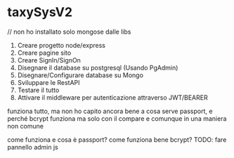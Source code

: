 # taxySysV2

// non ho installato solo mongose dalle libs


1) Creare progetto node/express
2) Creare pagine sito
3) Creare SignIn/SignOn
4) Disegnare il database su postgresql (Usando PgAdmin)
5) Disegnare/Configurare database su Mongo
6) Sviluppare le RestAPI
7) Testare il tutto
8) Attivare il middleware per autenticazione attraverso JWT/BEARER

funziona tutto, ma non ho capito ancora bene a cosa serve passport, e perché bcrypt funziona ma solo con il compare e comunque in una maniera non comune

come funziona e cosa è passport?
come funziona bene bcrypt?
TODO: fare pannello admin js
